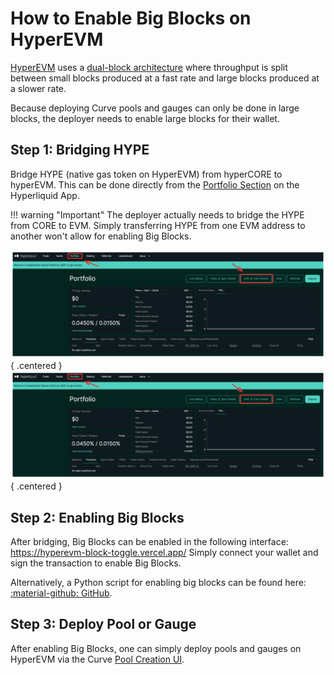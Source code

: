 <h1>How to Enable Big Blocks on HyperEVM</h1>

[HyperEVM](https://hyperliquid.gitbook.io/hyperliquid-docs/for-developers/hyperevm) uses a [dual-block architecture](https://hyperliquid.gitbook.io/hyperliquid-docs/for-developers/hyperevm/dual-block-architecture) where throughput is split between small blocks produced at a fast rate and large blocks produced at a slower rate. 

Because deploying Curve pools and gauges can only be done in large blocks, the deployer needs to enable large blocks for their wallet.

## **Step 1: Bridging HYPE**

Bridge HYPE (native gas token on HyperEVM) from hyperCORE to hyperEVM. This can be done directly from the [Portfolio Section](https://app.hyperliquid.xyz/portfolio) on the Hyperliquid App. 

!!! warning "Important"
    The deployer actually needs to bridge the HYPE from CORE to EVM. Simply transferring HYPE from one EVM address to another won't allow for enabling Big Blocks.

![Core<>EVM](../images/support/core-evm.png#only-light){ .centered }
![Core<>EVM](../images/support/core-evm.png#only-dark){ .centered }

## **Step 2: Enabling Big Blocks**

After bridging, Big Blocks can be enabled in the following interface: https://hyperevm-block-toggle.vercel.app/
Simply connect your wallet and sign the transaction to enable Big Blocks.

Alternatively, a Python script for enabling big blocks can be found here: [:material-github: GitHub](https://github.com/curvefi/curve-core/blob/main/scripts/utils/hyperevm_enable_big_blocks.py).

## **Step 3: Deploy Pool or Gauge**

After enabling Big Blocks, one can simply deploy pools and gauges on HyperEVM via the Curve [Pool Creation UI](https://www.curve.finance/dex/hyperliquid/create-pool/).
